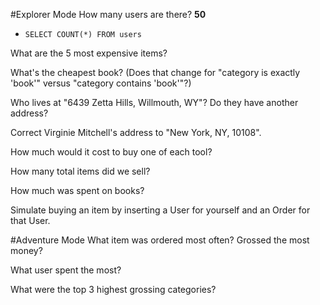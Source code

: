 #Explorer Mode
How many users are there? **50**
-    `SELECT COUNT(*) FROM users`

What are the 5 most expensive items?

What's the cheapest book? (Does that change for "category is exactly 'book'" versus "category contains 'book'"?)

Who lives at "6439 Zetta Hills, Willmouth, WY"? Do they have another address?

Correct Virginie Mitchell's address to "New York, NY, 10108".

How much would it cost to buy one of each tool?

How many total items did we sell?

How much was spent on books?

Simulate buying an item by inserting a User for yourself and an Order for that User.

#Adventure Mode
What item was ordered most often? Grossed the most money?

What user spent the most?

What were the top 3 highest grossing categories?
